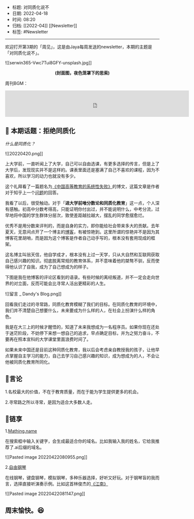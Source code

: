 - 标题: 对同质化说不
- 日期: 2022-04-18
- 时间: 08:20
- 归档: [[2022-04]] [[Newsletter]]
- 标签: #Newsletter 
___

欢迎打开第3期的「周见」，这是由Jaya每周发送的newsletter，本期的主题是「对同质化说不」。

![[serwin365-Vwc7Tui8GFY-unsplash.jpg]]
<center><strong>(封面图，夜色笼罩下的思索)</strong></center>

周刊BGM：
<iframe frameborder="no" border="0" marginwidth="0" marginheight="0" width=600 height=86 src="https://music.163.com/outchain/player?type=2&id=187417&auto=0&height=66"></iframe>

## 📝 本期话题：拒绝同质化

*什么是同质化？*

![[20220420.png]]

上大学前，一直听闻上了大学，自己可以自由选课，有更多选择的传言，但是上了大学后，发现现实并不是这样的。课表里面还是塞满了自己不喜欢的课程，因为不喜欢，所以学习的动力也就没有多少。

这个礼拜看了一篇题名为[《中国高等教育的系统性失败》](http://huangxuan.me/2021/01/19/the-systematic-failure-of-higher-education-in-china/)的博文，这篇文章是作者对于知乎上一个[问题](https://www.zhihu.com/question/439622084/answer/1685314467)的回答。

我看了以后，很受触动。对于「**进大学前唯分数论和同质化教育**」这一点，个人深有感触。初高中分数考得高，只能证明你付出过，并不能说明什么，中考分流，过早地将中国的学生群体分层次，致使差距越拉越大，摆乱的同学愈摆愈烂。

优秀不是用分数来评判的，而是自身的实力，即你能给社会带来多大的贡献。去年夏天，无意间点开了一个博主的[博客](https://www.dandyweng.com/)，有被惊艳到。这里所谓的惊艳并不是因为其博客花里胡哨，而是因为这个博客是作者自己动手写的，根本没有套用现成的框架。

这名博主叫翁天信，他自学成才，根本没有上过一天学，只从大自然和互联网获取自己感兴趣的知识。彻底脱离常规的教育体系，并不意味着他的桀骜不驯，反而使得他认识了自我，成为了自己想成为的样子。

下图是我在他博客的评论区看到的语录。有些时候的离经叛道，并不一定会走向世界的对立面，反而可能会比寻常人活出更精彩的人生。

![[留言 _ Dandy's Blog.png]]

回看我们走过的寻常路，同质化教育模糊了我们的目标。在同质化教育的环境中，我们并不清楚自己想要什么，未来要成为什么样的人，在社会上扮演什么样的角色。

我是在大三上的时候才醒悟的，知道了未来我想成为一名程序员。如果你现在还处于迷茫阶段，不妨停下来想一想自己的追求，早点确定目标，并为之努力奋斗，不要再在照本宣科的大学课堂里面浪费时间了。

如果未来中国还是目前这种同质化教育，我以后会考虑亲自教授我的孩子，让他早点掌握自主学习的能力，自己去学习自己感兴趣的知识，成为想成为的人，不会让他被同质化教育所同化。

## 📜言论

1.名校最大的价值，不在于教育质量，而在于能为学生提供更多的机会。

2.寻常路之所以寻常，是因为适合大多数人走。

## 🎇链享

1.[Mathing.name](https://matching.name/)

在搜索框中输入关键字，会生成最适合你的域名。比如我输入我的姓名，它给我推荐了.ai后缀的域名。

![[Pasted image 20220422080955.png]]

2.[自由钢琴](https://www.autopiano.cn/)

在线钢琴，键盘钢琴，模拟钢琴，多种乐器选择，好听又好玩。对于钢琴盲的我而言，选择直接听演奏示例。比如这首林俊杰的[《江南》](https://www.autopiano.cn/midi/46812212798731)

![[Pasted image 20220422081147.png]]

## 周末愉快。😆
